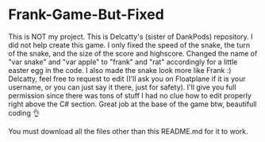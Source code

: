 # Frank-Game-But-Fixed
This is NOT my project.  This is Delcatty's (sister of DankPods) repository.  I did not help create this game.  I only fixed the speed of the snake, the turn of the snake, and the size of the score and highscore.  Changed the name of "var snake" and "var apple" to "frank" and "rat" accordingly for a little easter egg in the code.  I also made the snake look more like Frank :)  
Delcatty, feel free to request to edit (I'll ask you on Floatplane if it is your username, or you can just say it there, just for safety).  I'll give you full permission since there was tons of stuff I had no clue how to edit properly right above the C# section.  Great job at the base of the game btw, beautifull coding 👌

You must download all the files other than this README.md for it to work.
